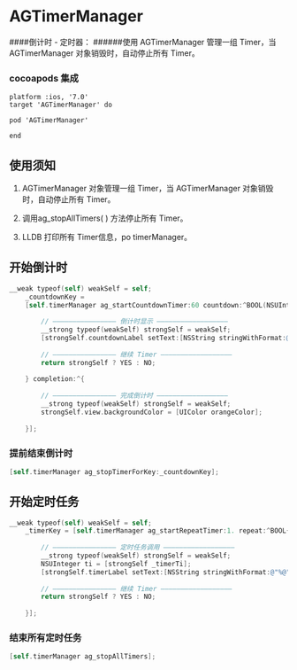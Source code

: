 # AGTimerManager
####倒计时 - 定时器：
######使用 AGTimerManager 管理一组 Timer，当 AGTimerManager 对象销毁时，自动停止所有 Timer。

### cocoapods 集成
```
platform :ios, '7.0'
target 'AGTimerManager' do

pod 'AGTimerManager'

end
```

## 使用须知
 1. AGTimerManager 对象管理一组 Timer，当 AGTimerManager 对象销毁时，自动停止所有 Timer。
 
 2. 调用ag_stopAllTimers( ) 方法停止所有 Timer。
 
 3. LLDB 打印所有 Timer信息，po timerManager。
 

## 开始倒计时
```objective-c
__weak typeof(self) weakSelf = self;
	_countdownKey =
	[self.timerManager ag_startCountdownTimer:60 countdown:^BOOL(NSUInteger surplus) {
		
		// ———————————————— 倒计时显示 ——————————————————
		__strong typeof(weakSelf) strongSelf = weakSelf;
		[strongSelf.countdownLabel setText:[NSString stringWithFormat:@"%@", @(surplus)]];
		
		// ———————————————— 继续 Timer ——————————————————
		return strongSelf ? YES : NO;
		
	} completion:^{
		
		// ———————————————— 完成倒计时 ——————————————————
		__strong typeof(weakSelf) strongSelf = weakSelf;
		strongSelf.view.backgroundColor = [UIColor orangeColor];
		
	}];

```
### 提前结束倒计时
```objective-c
[self.timerManager ag_stopTimerForKey:_countdownKey];

```

## 开始定时任务
```objective-c
__weak typeof(self) weakSelf = self;
    _timerKey = [self.timerManager ag_startRepeatTimer:1. repeat:^BOOL{
        
        // ———————————————— 定时任务调用 ——————————————————
        __strong typeof(weakSelf) strongSelf = weakSelf;
        NSUInteger ti = [strongSelf _timerTi];
        [strongSelf.timerLabel setText:[NSString stringWithFormat:@"%@", @(++ti)]];
        
        // ———————————————— 继续 Timer ——————————————————
        return strongSelf ? YES : NO;
        
    }];

```
### 结束所有定时任务
```objective-c
[self.timerManager ag_stopAllTimers];

```

